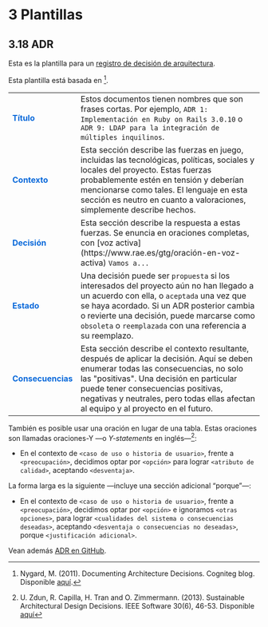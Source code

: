 # 3 Plantillas

## 3.18 ADR

Esta es la plantilla para un [registro de decisión de arquitectura](/4_Conceptos/4_ADR.md).

Esta plantilla está basada en [^1].

[^1]: Nygard, M. (2011). Documenting Architecture Decisions. Cogniteg blog.
      Disponible [aquí](https://cognitect.com/blog/2011/11/15/documenting-architecture-decisions).

 <table>
  <tr>
    <td style="color:#0969DA">
      <b>Título</b>
    </td>
    <td>
      Estos documentos tienen nombres que son frases cortas. Por ejemplo,
      <code>ADR 1: Implementación en Ruby on Rails 3.0.10</code> o
      <code>ADR 9: LDAP para la integración de múltiples inquilinos</code>.
  </tr>
  </tr>
    <td style="color:#0969DA">
      <b>Contexto</b>
    </td>
    <td>
      Esta sección describe las fuerzas en juego, incluidas las tecnológicas,
      políticas, sociales y locales del proyecto. Estas fuerzas probablemente
      estén en tensión y deberían mencionarse como tales. El lenguaje en esta
      sección es neutro en cuanto a valoraciones, simplemente describe hechos.
    </td>
  </tr>
  <tr>
    <td style="color:#0969DA">
      <b>Decisión</b>
    </td>
    <td>
      Esta sección describe la respuesta a estas fuerzas. Se enuncia en
      oraciones completas, con [voz activa](https://www.rae.es/gtg/oración-en-voz-activa)
      <code>Vamos a...</code>
    </td>
  </tr>
  <tr>
    <td style="color:#0969DA">
      <b>Estado</b>
    </td>
    <td>
      Una decisión puede ser <code>propuesta</code> si los interesados ​​del
      proyecto aún no han llegado a un acuerdo con ella, o <code>aceptada</code>
      una vez que se haya acordado. Si un ADR posterior cambia o revierte una
      decisión, puede marcarse como <code>obsoleta</code> o <code>reemplazada</code>
      con una referencia a su reemplazo.
    </td>
  <tr>
    <td style="color:#0969DA">
      <b>Consecuencias</b>
    </td>
    <td>
      Esta sección describe el contexto resultante, después de aplicar
      la decisión. Aquí se deben enumerar todas las consecuencias, no solo las
      "positivas". Una decisión en particular puede tener consecuencias
      positivas, negativas y neutrales, pero todas ellas afectan al equipo y al
      proyecto en el futuro.
    </td>
  </tr>
</table>

También es posible usar una oración en lugar de una tabla. Estas oraciones son
llamadas oraciones-Y —o *Y-statements* en inglés—[^2]:

[^2]: U. Zdun, R. Capilla, H. Tran and O. Zimmermann. (2013). Sustainable
      Architectural Design Decisions. IEEE Software 30(6), 46-53. Disponible
      [aquí](https://www.infoq.com/articles/sustainable-architectural-design-decisions/)

* En el contexto de `<caso de uso o historia de usuario>`, frente a
  `<preocupación>`, decidimos optar por `<opción>` para lograr `<atributo de
  calidad>`, aceptando `<desventaja>`.

La forma larga es la siguiente —incluye una sección adicional “porque”—:

* En el contexto de `<caso de uso o historia de usuario>`, frente a
  `<preocupación>`, decidimos optar por `<opción>` e ignoramos `<otras
  opciones>`, para lograr `<cualidades del sistema o consecuencias deseadas>`,
  aceptando `<desventaja o consecuencias no deseadas>`, porque `<justificación
  adicional>`.

Vean además [ADR en GitHub](https://adr.github.io).
